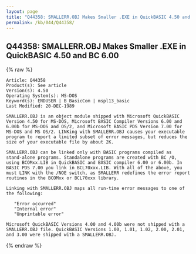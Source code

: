```yaml
---
layout: page
title: "Q44358: SMALLERR.OBJ Makes Smaller .EXE in QuickBASIC 4.50 and BC 6.00"
permalink: /kb/044/Q44358/
---
```


## Q44358: SMALLERR.OBJ Makes Smaller .EXE in QuickBASIC 4.50 and BC 6.00

{% raw %}

	Article: Q44358
	Product(s): See article
	Version(s): 4.50
	Operating System(s): MS-DOS
	Keyword(s): ENDUSER | B_BasicCom | mspl13_basic
	Last Modified: 20-DEC-1989
	
	SMALLERR.OBJ is an object module shipped with Microsoft QuickBASIC
	Version 4.50 for MS-DOS, Microsoft BASIC Compiler Versions 6.00 and
	6.00b for MS-DOS and OS/2, and Microsoft BASIC PDS Version 7.00 for
	MS-DOS and MS OS/2. LINKing with SMALLERR.OBJ causes your executable
	program to report a limited subset of error messages, but reduces the
	size of your executable file by about 2K.
	
	SMALLERR.OBJ can be linked only with BASIC programs compiled as
	stand-alone programs. Standalone programs are created with BC /O,
	using BCOMxx.LIB in QuickBASIC and BASIC compiler 6.00 or 6.00b. In
	BASIC PDS 7.00 you link in BCL70xxx.LIB. With all of the above, you
	must LINK with the /NOE switch, as SMALLERR redefines the error report
	routines in the BCOMxx or BCL70xxx library.
	
	Linking with SMALLERR.OBJ maps all run-time error messages to one of
	the following:
	
	   "Error occurred"
	   "Internal error"
	   "Unprintable error"
	
	Microsoft QuickBASIC Versions 4.00 and 4.00b were not shipped with a
	SMALLERR.OBJ file. QuickBASIC Versions 1.00, 1.01, 1.02, 2.00, 2.01,
	and 3.00 were shipped with a SMALLERR.OBJ.

{% endraw %}
